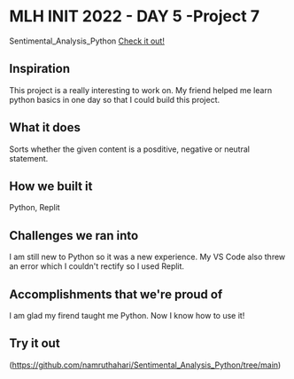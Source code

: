 # MLH INIT 2022 - DAY 5 -Project 7
Sentimental_Analysis_Python
[Check it out!](https://github.com/namruthahari/Sentimental_Analysis_Python/tree/main)

## Inspiration
This project is a really interesting to work on. My friend helped me learn python basics in one day so that I could build this project.

## What it does
Sorts whether the given content is a posditive, negative or neutral statement.

## How we built it
Python, Replit

## Challenges we ran into
I am still new to Python so it was a new experience. My VS Code also threw an error which I couldn't rectify so I used Replit.

## Accomplishments that we're proud of
I am glad my firend taught me Python. Now I know how to use it!

## Try it out
(https://github.com/namruthahari/Sentimental_Analysis_Python/tree/main)
